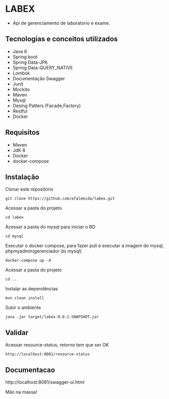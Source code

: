 # LABEX

- Api de gerenciamento de laboratorio e exame.

## Tecnologias e conceitos utilizados
- Java 8
- Spring boot
- Spring Data-JPA
- Spring Data-QUERY_NATIVE
- Lombok
- Documentação Swagger
- Junit
- Mockito
- Maven
- Mysql
- Desing Patters (Facade,Factory)
- Restful
- Docker

## Requisitos

- Maven
- JdK 8
- Docker
- docker-compose

## Instalação

Clonar este repositório

```
git clone https://github.com/afalmeida/labex.git
```

Acessar a pasta do projeto 

```
cd labex
```


Acessar a pasta do mysql para iniciar o BD 

```
cd mysql
```

Executar o docker compose, para fazer pull e executar a imagem do mysql, phpmyadmin(gerenciador do mysql)

```
docker-compose up -d
```

Acessar a pasta do projeto 

```
cd .. 
```

Instalar as dependências

```
mvn clean install
```

 Subir o ambiente

```
java -jar target/labex-0.0.1-SNAPSHOT.jar 
```

## Validar

Acessar resource-status, retorno tem que ser OK

```
http://localhost:8081/resource-status
```

## Documentacao
http://localhost:8081/swagger-ui.html


Mão na massa!
